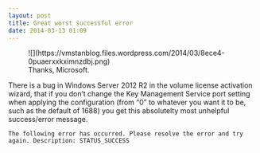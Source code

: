 ```yaml
---
layout: post
title: Great worst successful error
date: 2014-03-13 01:09
---
```



<figure class="wp-caption">![](https://vmstanblog.files.wordpress.com/2014/03/8ece4-0puaerxxkximnzdbj.png)

<figcaption class="wp-caption-text">Thanks, Microsoft.</figcaption>

</figure>

There is a bug in Windows Server 2012 R2 in the volume license activation wizard, that if you don’t change the Key Management Service port setting when applying the configuration (from “0” to whatever you want it to be, such as the default of 1688) you get this absolutelty most unhelpful success/error message.

    The following error has occurred. Please resolve the error and try again. Description: STATUS_SUCCESS
